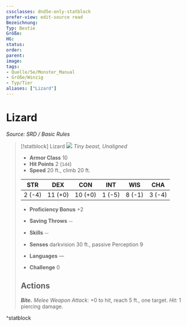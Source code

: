 ```yaml
---
cssclasses: dnd5e-only-statblock
prefer-view: edit-source read
Bezeichnung: 
Typ: Bestie
Größe: 
HG: 
status:
order:
parent:
image: 
tags:
- Quelle/5e/Monster_Manual
- Größe/Winzig
- Typ/Tier
aliases: ["Lizard"]
---
```

# Lizard
*Source: SRD / Basic Rules*  

> [!statblock] Lizard
> ![](compendium/bestiary/beast/token/lizard.png#token)
> *Tiny beast, Unaligned*
> 
> - **Armor Class** 10 
> - **Hit Points** 2 (`1d4`)
> - **Speed** 20 ft., climb 20 ft.
> 
> |STR|DEX|CON|INT|WIS|CHA|
> |:---:|:---:|:---:|:---:|:---:|:---:|
> | 2 (-4)|11 (+0)|10 (+0)| 1 (-5)| 8 (-1)| 3 (-4)|
> 
> - **Proficiency Bonus** +2
> - **Saving Throws** ⏤
> - **Skills** ⏤
> - **Senses** darkvision 30 ft., passive Perception 9
> 
> - **Languages** —
> - **Challenge** 0
> 
> ## Actions
> 
> ***Bite.*** *Melee Weapon Attack:* +0 to hit, reach 5 ft., one target. *Hit:* 1 piercing damage.

^statblock